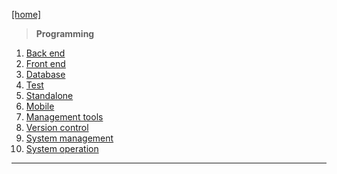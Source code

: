 [[home]](../../../../home.html)

> **Programming**



1. [Back end](back-end/)
2. [Front end](front-end/)
3. [Database](database/)
4. [Test](test/)
5. [Standalone](standalone/)
6. [Mobile](mobile/)
7. [Management tools](management-tool)
8. [Version control](version-control/)
9. [System management](system-management/chef/)
10. [System operation](so/)


---
